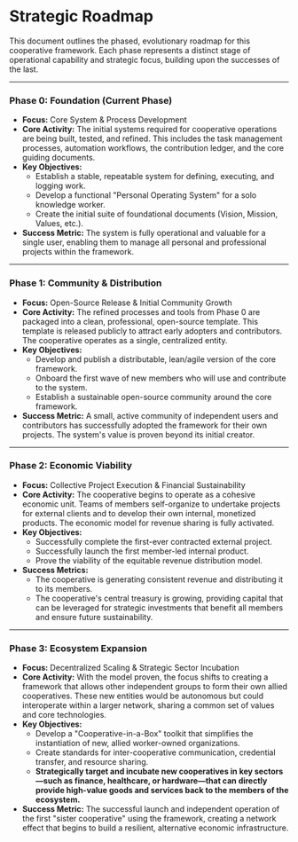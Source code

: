 # Strategic Roadmap

This document outlines the phased, evolutionary roadmap for this cooperative framework. Each phase represents a distinct stage of operational capability and strategic focus, building upon the successes of the last.

---

### **Phase 0: Foundation (Current Phase)**
*   **Focus:** Core System & Process Development
*   **Core Activity:** The initial systems required for cooperative operations are being built, tested, and refined. This includes the task management processes, automation workflows, the contribution ledger, and the core guiding documents.
*   **Key Objectives:**
    *   Establish a stable, repeatable system for defining, executing, and logging work.
    *   Develop a functional "Personal Operating System" for a solo knowledge worker.
    *   Create the initial suite of foundational documents (Vision, Mission, Values, etc.).
*   **Success Metric:** The system is fully operational and valuable for a single user, enabling them to manage all personal and professional projects within the framework.

---

### **Phase 1: Community & Distribution**
*   **Focus:** Open-Source Release & Initial Community Growth
*   **Core Activity:** The refined processes and tools from Phase 0 are packaged into a clean, professional, open-source template. This template is released publicly to attract early adopters and contributors. The cooperative operates as a single, centralized entity.
*   **Key Objectives:**
    *   Develop and publish a distributable, lean/agile version of the core framework.
    *   Onboard the first wave of new members who will use and contribute to the system.
    *   Establish a sustainable open-source community around the core framework.
*   **Success Metric:** A small, active community of independent users and contributors has successfully adopted the framework for their own projects. The system's value is proven beyond its initial creator.

---

### **Phase 2: Economic Viability**
*   **Focus:** Collective Project Execution & Financial Sustainability
*   **Core Activity:** The cooperative begins to operate as a cohesive economic unit. Teams of members self-organize to undertake projects for external clients and to develop their own internal, monetized products. The economic model for revenue sharing is fully activated.
*   **Key Objectives:**
    *   Successfully complete the first-ever contracted external project.
    *   Successfully launch the first member-led internal product.
    *   Prove the viability of the equitable revenue distribution model.
*   **Success Metrics:**
    *   The cooperative is generating consistent revenue and distributing it to its members.
    *   The cooperative's central treasury is growing, providing capital that can be leveraged for strategic investments that benefit all members and ensure future sustainability.

---

### **Phase 3: Ecosystem Expansion**
*   **Focus:** Decentralized Scaling & Strategic Sector Incubation
*   **Core Activity:** With the model proven, the focus shifts to creating a framework that allows other independent groups to form their own allied cooperatives. These new entities would be autonomous but could interoperate within a larger network, sharing a common set of values and core technologies.
*   **Key Objectives:**
    *   Develop a "Cooperative-in-a-Box" toolkit that simplifies the instantiation of new, allied worker-owned organizations.
    *   Create standards for inter-cooperative communication, credential transfer, and resource sharing.
    *   **Strategically target and incubate new cooperatives in key sectors—such as finance, healthcare, or hardware—that can directly provide high-value goods and services back to the members of the ecosystem.**
*   **Success Metric:** The successful launch and independent operation of the first "sister cooperative" using the framework, creating a network effect that begins to build a resilient, alternative economic infrastructure.